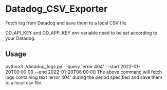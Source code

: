 # Datadog_CSV_Exporter
Fetch log from Datadog and save them to a local CSV file

DD_API_KEY and DD_APP_KEY env variable need to be set according to your Datadog.

## Usage
python3 ./datadog_logs.py --query 'error 404' --start 2022-01-20T00:00:00 --end 2022-01-20T08:00:00
The above command will fetch logs containing text 'error 404' during the period specified and save them to a local csv file.
